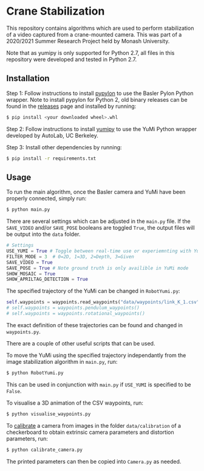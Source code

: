 # Crane Stabilization

This repository contains algorithms which are used to perform stabilization of a video captured from a crane-mounted camera. This was part of a 2020/2021 Summer Research Project held by Monash University.  

Note that as yumipy is only supported for Python 2.7, all files in this repository were developed and tested in Python 2.7. 

## Installation

Step 1: Follow instructions to install [pypylon](https://github.com/basler/pypylon) to use the Basler Pylon Python wrapper. Note to install pypylon for Python 2, old binary releases can be found in the [releases](https://github.com/Basler/pypylon/releases) page and installed by running:
```bash
$ pip install <your downloaded wheel>.whl
```

Step 2: Follow instructions to install [yumipy](https://github.com/BerkeleyAutomation/yumipy) to use the YuMi Python wrapper developed by AutoLab, UC Berkeley.

Step 3: Install other dependencies by running:

```bash
$ pip install -r requirements.txt
```

## Usage

To run the main algorithm, once the Basler camera and YuMi have been properly connected, simply run:
```bash
$ python main.py
```

There are several settings which can be adjusted in the `main.py` file. If the `SAVE_VIDEO` and/or `SAVE_POSE` booleans are toggled `True`, the output files will be output into the `data` folder.

```python
# Settings
USE_YUMI = True # Toggle between real-time use or experiemnting with YuMi
FILTER_MODE = 3  # 0=2D, 1=3D, 2=Depth, 3=Given
SAVE_VIDEO = True
SAVE_POSE = True # Note ground truth is only availible in YuMi mode
SHOW_MOSAIC = True
SHOW_APRILTAG_DETECTION = True
```

The specified trajectory of the YuMi can be changed in `RobotYumi.py`:
```python
self.waypoints = waypoints.read_waypoints("data/waypoints/link_K_1.csv", scale=scale)
# self.waypoints = waypoints.pendulum_waypoints()
# self.waypoints = waypoints.rotational_waypoints()
```
The exact definition of these trajectories can be found and changed in `waypoints.py`.
 
There are a couple of other useful scripts that can be used.

To move the YuMi using the specified trajectory independantly from the image stabilization algorithm in `main.py`, run:
```bash
$ python RobotYumi.py
```
This can be used in conjunction with `main.py` if `USE_YUMI` is specified to be `False`.

To visualise a 3D animation of the CSV waypoints, run:
```bash
$ python visualise_waypoints.py
```

To [calibrate](https://opencv-python-tutroals.readthedocs.io/en/latest/py_tutorials/py_calib3d/py_calibration/py_calibration.html) a camera from images in the folder `data/calibration` of a checkerboard to obtain extrinsic camera parameters and distortion parameters, run:
```bash
$ python calibrate_camera.py
```
The printed parameters can then be copied into `Camera.py` as needed.
